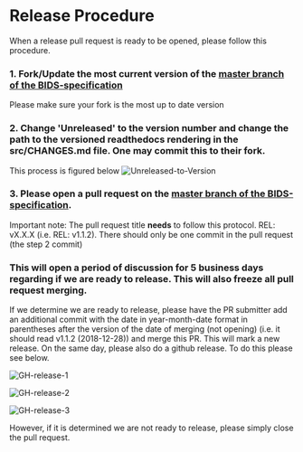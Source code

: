 # Release Procedure

When a release pull request is ready to be opened, please follow this procedure.

### 1. Fork/Update the most current version of the [master branch of the BIDS-specification](https://github.com/bids-standard/bids-specification/tree/master)

Please make sure your fork is the most up to date version

### 2. Change 'Unreleased' to the version number and change the path to the versioned readthedocs rendering in the src/CHANGES.md file. One may commit this to their fork.

This process is figured below ![Unreleased-to-Version](release_images/Unreleased-to-Version.png "Unreleased-to-Version")

### 3. Please open a pull request on the [master branch of the BIDS-specification](https://github.com/bids-standard/bids-specification/tree/master).
Important note: The pull request title **needs** to follow this protocol. REL: vX.X.X (i.e. REL: v1.1.2). There should only be one commit in the pull request (the step 2 commit)

### This will open a period of discussion for 5 business days regarding if we are ready to release. This will also freeze all pull request merging.

If we determine we are ready to release, please have the PR submitter add an additional commit with the date in year-month-date format in parentheses after the version of the date of merging (not opening) (i.e. it should read v1.1.2 (2018-12-28)) and merge this PR. This will mark a new release. On the same day, please also do a github release. To do this please see below.

![GH-release-1](release_images/GH-release_1.png "GH-release-1")

![GH-release-2](release_images/GH-release_2.png "GH-release-2")

![GH-release-3](release_images/GH-release_3.png "GH-release-3")

However, if it is determined we are not ready to release, please simply close the pull request.
